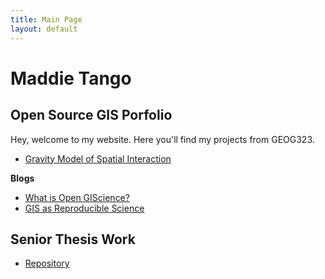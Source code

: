 ```yaml
---
title: Main Page
layout: default
---
```


# Maddie Tango
## Open Source GIS Porfolio

Hey, welcome to my website. Here you'll find my projects from GEOG323. 
- [Gravity Model of Spatial Interaction](gravity/gravity.md)

**Blogs**
- [What is Open GIScience?](blogs/opensource.md)
- [GIS as Reproducible Science](blogs/GIScience.md)

## Senior Thesis Work
- [Repository](https://github.com/mtango99/thesis)